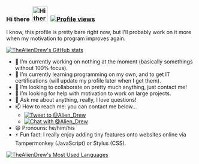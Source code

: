 ### Hi there&nbsp;&nbsp;[<img src="https://user-images.githubusercontent.com/1303154/88677602-1635ba80-d120-11ea-84d8-d263ba5fc3c0.gif" width="40px" alt="Hi there">](#)&nbsp;&nbsp;[![Profile views](https://komarev.com/ghpvc/?username=thealiendrew&color=brightgreen)](#)

I know, this profile is pretty bare right now, but I'll probably work on it more when my motivation to program improves again.

[![TheAlienDrew's GitHub stats](https://github-readme-stats.vercel.app/api?username=thealiendrew&custom_title=TheAlienDrew%27s%20GitHub%20Stats&theme=blue-green)](#)

- 🔭 I’m currently working on nothing at the moment (basically somethings without 100% focus).
- 🌱 I’m currently learning programming on my own, and to get IT certifications (will update my profile later when I get them).
- 👯 I’m looking to collaborate on pretty much anything, just contact me!
- 🤔 I’m looking for help with motivation to work on large projects.
- 💬 Ask me about anything, really, I love questions!
- 📫 How to reach me: you can contact me below...
  - [![Tweet to @Alien_Drew](https://img.shields.io/twitter/url?label=Tweet%20to%20%40Alien_Drew&style=social&url=https%3A%2F%2Ftwitter.com%2Fintent%2Ftweet%3Fscreen_name%3DAlien_Drew)](https://twitter.com/intent/tweet?screen_name=Alien_Drew)
  - [![Chat with @Alien_Drew](https://img.shields.io/badge/Chat_with_@Alien__Drew--URL?style=social&logo=reddit&link=https%3A%2F%2Fwww.reddit.com%2Fchat%2Fuser_id%2Ft2_1091wg)](https://www.reddit.com/chat/user_id/t2_1091wg)
- 😄 Pronouns: he/him/his
- ⚡ Fun fact: I really enjoy adding tiny features onto websites online via Tampermonkey (JavaScript) or Stylus (CSS).

[![TheAlienDrew's Most Used Languages](https://github-readme-stats.vercel.app/api/top-langs/?username=thealiendrew&layout=compact&theme=blue-green)](#)
